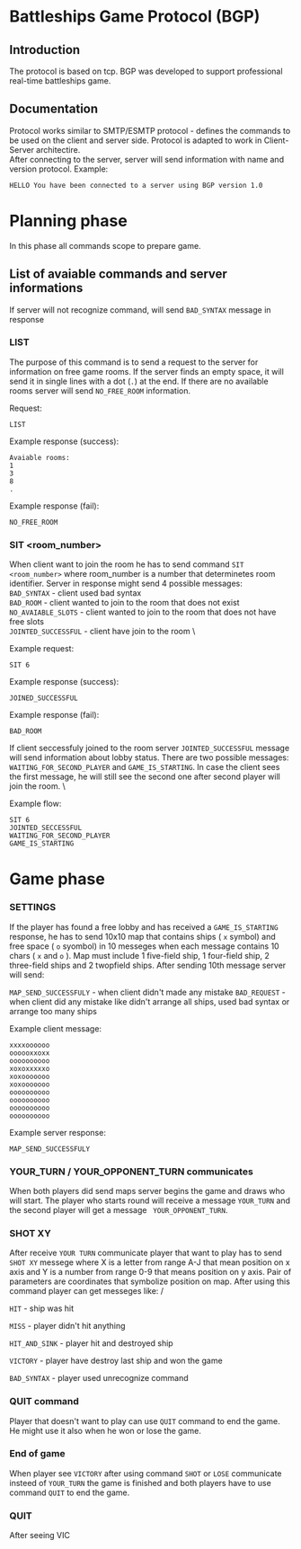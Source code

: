 # Battleships Game Protocol (BGP)

## Introduction

The protocol is based on tcp. BGP was developed to support professional real-time battleships game.

## Documentation

Protocol works similar to SMTP/ESMTP protocol - defines the commands to be used on the client and server side. Protocol is adapted to work in Client-Server architectire. \
After connecting to the server, server will send information with name and version protocol. Example: 

``` HELLO You have been connected to a server using BGP version 1.0 ```

# Planning phase

In this phase all commands scope to prepare game.

## List of avaiable commands and server informations

If server will not recognize command, will send ``` BAD_SYNTAX ``` message in response

### LIST

The purpose of this command is to send a request to the server for information on free game rooms. If the server finds an empty space, it will send it in single lines with a dot (```.```) at the end. If there are no available rooms server will send ``` NO_FREE_ROOM ``` information.

Request:

``` LIST ``` 

Example response (success):

```
Avaiable rooms:
1
3
8
.
```
Example response (fail):

```NO_FREE_ROOM```

### SIT <room_number>

When client want to join the room he has to send command ```SIT <room_number>``` where room_number is a number that determinetes room identifier. Server in response might send 4 possible messages: \
``` BAD_SYNTAX ``` - client used bad syntax \
``` BAD_ROOM ``` - client wanted to join to the room that does not exist \
``` NO_AVAIABLE_SLOTS ``` - client wanted to join to the room that does not have free slots \
``` JOINTED_SUCCESSFUL ``` - client have join to the room \

Example request:

```SIT 6```

Example response (success):

``` JOINED_SUCCESSFUL ```

Example response (fail):

``` BAD_ROOM ```

If client seccessfuly joined to the room server ``` JOINTED_SUCCESSFUL ``` message will send information about lobby status. There are two possible messages: ``` WAITING_FOR_SECOND_PLAYER ``` and ``` GAME_IS_STARTING ```. In case the client sees the first message, he will still see the second one after second player will join the room. \

Example flow:

```
SIT 6
JOINTED_SECCESSFUL
WAITING_FOR_SECOND_PLAYER
GAME_IS_STARTING
```

# Game phase

### SETTINGS

If the player has found a free lobby and has received a ``` GAME_IS_STARTING ``` response, he has to send 10x10 map that contains ships ( ```x``` symbol) and free space ( ```o``` syombol) in 10 messeges when each message contains 10 chars ( ``` x ``` and ``` o ``` ). Map must include 1 five-field ship, 1 four-field ship, 2 three-field ships and 2 twopfield ships.  After sending 10th message server will send:

``` MAP_SEND_SUCCESSFULY ``` - when client didn't made any mistake
``` BAD_REQUEST ``` - when client did any mistake like didn't arrange all ships, used bad syntax or arrange too many ships

Example client message:

```
xxxxoooooo
oooooxxoxx
oooooooooo
xoxoxxxxxo
xoxooooooo
xoxooooooo
oooooooooo
oooooooooo
oooooooooo
oooooooooo
```

Example server response:

``` MAP_SEND_SUCCESSFULY ```

### YOUR_TURN / YOUR_OPPONENT_TURN communicates

When both players did send maps server begins the game and draws who will start. The player who starts round will receive a message ```YOUR_TURN``` and the second player will get a message ``` YOUR_OPPONENT_TURN```.

### SHOT XY

After receive ``` YOUR TURN ``` communicate player that want to play has to send ``` SHOT XY ``` messege where X is a letter from range A-J that mean position on x axis and Y is a number from range 0-9 that means position on y axis. Pair of parameters are coordinates that symbolize position on map. After using this command player can get messeges like: /

``` HIT ``` - ship was hit

``` MISS ``` - player didn't hit anything

``` HIT_AND_SINK ``` - player hit and destroyed ship

``` VICTORY ``` - player have destroy last ship and won the game

``` BAD_SYNTAX ``` - player used unrecognize command

### QUIT command

Player that doesn't want to play can use ``` QUIT ``` command to end the game. He might use it also when he won or lose the game.

### End of game

When player see ``` VICTORY ``` after using command ``` SHOT ``` or ``` LOSE ``` communicate insteed of ``` YOUR_TURN ``` the game is finished and both players have to use command ``` QUIT ``` to end the game.

### QUIT

After seeing VIC
